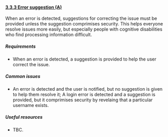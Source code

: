 #### [3.3.3 Error suggestion (A)](https://www.w3.org/TR/UNDERSTANDING-WCAG20/minimize-error-suggestions.html)

When an error is detected, suggestions for correcting the issue must be provided unless the suggestion comprimises security. This helps everyone resolve issues more easily, but especially people with cognitive disabilities who find processing information difficult.

##### Requirements

*   When an error is detected, a suggestion is provided to help the user correct the issue.

##### Common issues

*   An error is detected and the user is notified, but no suggestion is given to help them resolve it; A login error is detected and a suggestion is provided, but it comprimises security by revelaing that a particular username exists.

##### Useful resources

*   TBC.
